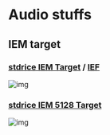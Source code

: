 # Audio stuffs

## IEM target
### [stdrice IEM Target](stdrice%20IEM.txt) / [IEF](stdrice%20IEM%20IEF.txt)
![img](https://files.catbox.moe/awhc9c.png)

### [stdrice IEM 5128 Target](stdrice%20IEM%205128.txt)
![img](https://files.catbox.moe/nm9omg.png)
